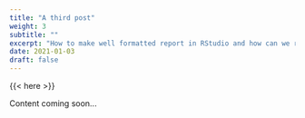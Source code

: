 ```yaml
---
title: "A third post"
weight: 3
subtitle: ""
excerpt: "How to make well formatted report in RStudio and how can we reproduce it?."
date: 2021-01-03
draft: false
---
```


{{< here >}}

Content coming soon...
